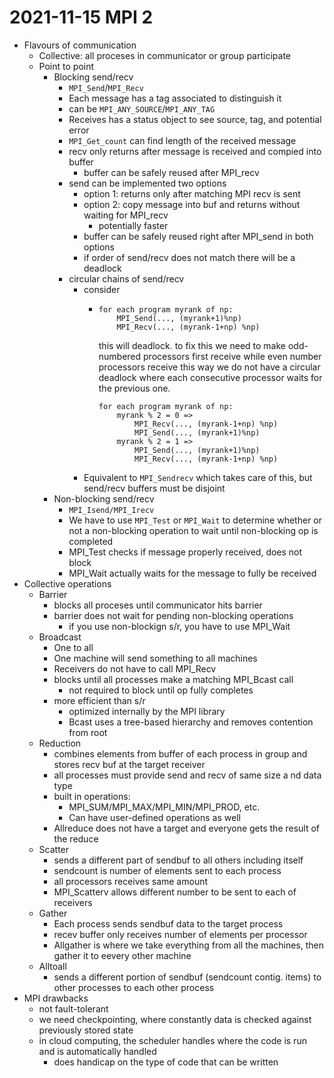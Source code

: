 # 2021-11-15 MPI 2

* Flavours of communication
  * Collective: all proceses in communicator or group participate
  * Point to point
    * Blocking send/recv
      * `MPI_Send`/`MPI_Recv`
      * Each message has a tag associated to distinguish it
      * can be `MPI_ANY_SOURCE`/`MPI_ANY_TAG`
      * Receives has a status object to see  source, tag, and potential error
      * `MPI_Get_count` can find length of the received message
      * recv only returns after message is received and compied into buffer
        * buffer can be safely reused after MPI_recv
      * send can be implemented two options
        * option 1: returns only after matching MPI recv is sent
        * option 2: copy message into buf and returns without waiting for MPI_recv
          * potentially faster
        * buffer can be safely reused right after MPI_send in both options
        * if order of send/recv does not match there will be a deadlock
      * circular chains of send/recv
        * consider 
          * ```
            for each program myrank of np:
                MPI_Send(..., (myrank+1)%np)
                MPI_Recv(..., (myrank-1+np) %np)
            ```
            this will deadlock. to fix this we need to make odd-numbered processors first receive while even number processors receive
            this way we do not have a circular deadlock where each consecutive processor waits for the previous one.
            ```
            for each program myrank of np:
                myrank % 2 = 0 => 
                    MPI_Recv(..., (myrank-1+np) %np)
                    MPI_Send(..., (myrank+1)%np)
                myrank % 2 = 1 => 
                    MPI_Send(..., (myrank+1)%np)
                    MPI_Recv(..., (myrank-1+np) %np)
            ```
        * Equivalent to `MPI_Sendrecv` which takes care of this, but send/recv buffers must be disjoint
    * Non-blocking send/recv
      * `MPI_Isend/MPI_Irecv`
      * We have to use `MPI_Test` or `MPI_Wait` to determine whether or not a non-blocking operation to wait until non-blocking op is completed
      * MPI_Test checks if message properly received, does not block
      * MPI_Wait actually waits for the message to fully be received
* Collective operations
  * Barrier
    * blocks all proceses until communicator hits barrier
    * barrier does not wait for pending non-blocking operations
      * if you use non-blockign s/r, you have to use MPI_Wait
  * Broadcast
    * One to all
    * One machine will send something to all machines
    * Receivers do not have to call MPI_Recv
    * blocks until all processes make a matching MPI_Bcast call
      * not required to block until op fully completes
    * more efficient than s/r
      * optimized internally by the MPI library
      * Bcast uses a tree-based hierarchy and removes contention from root
  * Reduction
    * combines elements from buffer of each process in group and stores recv buf at the target receiver
    * all processes must provide send and recv of same size a nd data type
    * built in operations:
      * MPI_SUM/MPI_MAX/MPI_MIN/MPI_PROD, etc.
      * Can have user-defined operations as well
    * Allreduce does not have a target and everyone gets the result of the reduce
  * Scatter
    * sends a different part of sendbuf to all others including itself
    * sendcount is number of elements sent to each process
    * all processors receives same amount
    * MPI_Scatterv allows different number to be sent to each of receivers
  * Gather
    * Each process  sends sendbuf data to the target process
    * recev buffer only receives number of elements per processor
    * Allgather is where we take everything from all the machines, then gather it to eevery other machine
  * Alltoall
    * sends a different portion of sendbuf (sendcount contig. items) to other processes to each other process
* MPI drawbacks
  * not fault-tolerant
  * we need checkpointing, where constantly data is checked against previously stored state
  * in cloud computing, the scheduler handles where the code is run and is automatically handled
    * does handicap on the type of code that can be written